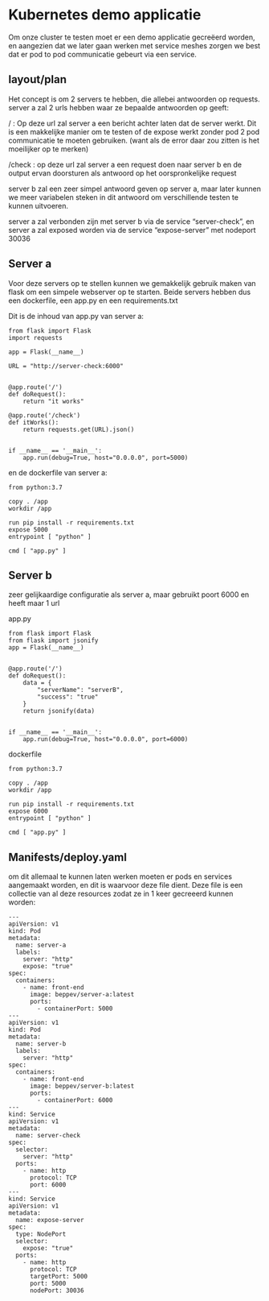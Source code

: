 # Kubernetes demo applicatie

Om onze cluster te testen moet er een demo applicatie gecreëerd worden, en aangezien dat we later gaan werken met service meshes zorgen we best dat er pod to pod communicatie gebeurt via een service.

## layout/plan

Het concept is om 2 servers te hebben, die allebei antwoorden op requests. server a zal 2 urls hebben waar ze bepaalde antwoorden op geeft:

/ : Op deze url zal server a een bericht achter laten dat de server werkt. Dit is een makkelijke manier om te testen of de expose werkt zonder pod 2 pod communicatie te moeten gebruiken. (want als de error daar zou zitten is het moeilijker op te merken)

/check : op deze url zal server a een request doen naar server b en de output ervan doorsturen als antwoord op het oorspronkelijke request

server b zal een zeer simpel antwoord geven op server a, maar later kunnen we meer variabelen steken in dit antwoord om verschillende testen te kunnen uitvoeren.

server a zal verbonden zijn met server b via de service “server-check”, en server a zal exposed worden via de service “expose-server” met nodeport 30036

## Server a

Voor deze servers op te stellen kunnen we gemakkelijk gebruik maken van flask om een simpele webserver op te starten. Beide servers hebben dus een dockerfile, een app.py en een requirements.txt

Dit is de inhoud van app.py van server a:

```
from flask import Flask
import requests

app = Flask(__name__)

URL = "http://server-check:6000"


@app.route('/')
def doRequest():
    return "it works"

@app.route('/check')
def itWorks():
    return requests.get(URL).json()


if __name__ == '__main__':
    app.run(debug=True, host="0.0.0.0", port=5000)
```

en de dockerfile van server a:

```
from python:3.7

copy . /app
workdir /app

run pip install -r requirements.txt
expose 5000
entrypoint [ "python" ]

cmd [ "app.py" ]
```

## Server b

zeer gelijkaardige configuratie als server a, maar gebruikt poort 6000 en heeft maar 1 url

app.py

```
from flask import Flask
from flask import jsonify
app = Flask(__name__)


@app.route('/')
def doRequest():
    data = {
        "serverName": "serverB",
        "success": "true"
    }
    return jsonify(data)


if __name__ == '__main__':
    app.run(debug=True, host="0.0.0.0", port=6000)
```

dockerfile

```
from python:3.7

copy . /app
workdir /app

run pip install -r requirements.txt
expose 6000
entrypoint [ "python" ]

cmd [ "app.py" ]
```

## Manifests/deploy.yaml

om dit allemaal te kunnen laten werken moeten er pods en services aangemaakt worden, en dit is waarvoor deze file dient. Deze file is een collectie van al deze resources zodat ze in 1 keer gecreeerd kunnen worden:

```
---
apiVersion: v1
kind: Pod
metadata:
  name: server-a
  labels:
    server: "http"
    expose: "true"
spec:
  containers:
    - name: front-end
      image: beppev/server-a:latest
      ports:
        - containerPort: 5000
---
apiVersion: v1
kind: Pod
metadata:
  name: server-b
  labels:
    server: "http"
spec:
  containers:
    - name: front-end
      image: beppev/server-b:latest
      ports:
        - containerPort: 6000
---
kind: Service
apiVersion: v1
metadata:
  name: server-check
spec:
  selector:
    server: "http"
  ports:
    - name: http
      protocol: TCP
      port: 6000
---
kind: Service
apiVersion: v1
metadata:
  name: expose-server
spec:
  type: NodePort
  selector:
    expose: "true"
  ports:
    - name: http
      protocol: TCP
      targetPort: 5000
      port: 5000
      nodePort: 30036
```





